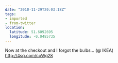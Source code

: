 ```yaml
---
date: "2010-11-29T20:03:18Z"
tags:
- imported
- from-twitter
location:
  latitude: 51.6092695
  longitude: -0.0485735
---
```

Now at the checkout and I forgot the bulbs… \(@ IKEA\) http://4sq.com/coWg28
